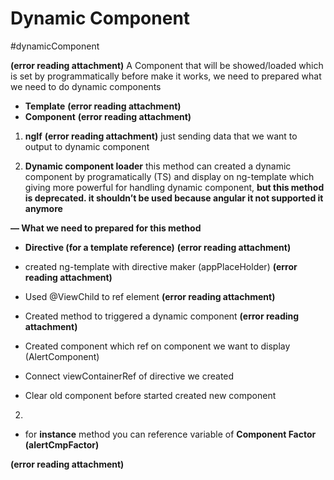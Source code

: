 # Dynamic Component
#dynamicComponent

 **(error reading attachment)**
A Component that will be showed/loaded which is set by programmatically
before make it works, we need to prepared what we need to do dynamic components
- **Template** 
 **(error reading attachment)**
- **Component**
 **(error reading attachment)**

1. **ngIf**
 **(error reading attachment)**
just sending data that we want to output to dynamic component


1. **Dynamic component loader**
this method can created a dynamic component by programatically (TS) and display on ng-template which giving more powerful for handling dynamic component, **but this method is deprecated. it shouldn’t be used because angular it not supported it anymore**

**— What we need to prepared for this method**
- **Directive (for a template reference)**
 **(error reading attachment)**
- created ng-template with directive maker (appPlaceHolder)
 **(error reading attachment)**
- Used @ViewChild to ref element
 **(error reading attachment)**
- Created method to triggered a dynamic component
 **(error reading attachment)**

- Created component which ref on component we want to display (AlertComponent)
- Connect viewContainerRef of directive we created
- Clear old component before started created new component

2.
- for **instance** method you can reference variable of **Component Factor (alertCmpFactor)**

 **(error reading attachment)**